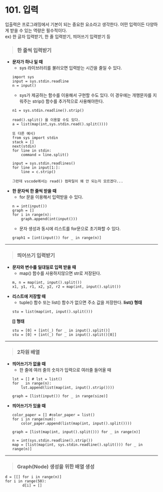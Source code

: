 # 101. 입력
입출력은 프로그래밍에서 기본이 되는 중요한 요소라고 생각한다. 어떤 입력이든 다양하게 받을 수 있는 역량은 필수적이다.   
ex) 한 글자 입력받기, 한 줄 입력받기, 띄어쓰기 입력받기 등

> ### 한 줄씩 입력받기
* **문자가 하나 일 때**
    - sys 라이브러리를 불러오면 입력받는 시간을 줄일 수 있다.
    ```
    import sys
    input = sys.stdin.readline
    n = input()
    ```
    - sys가 제공하는 함수를 이용해서 구현할 수도 있다. 이 경우에는 개행문자를 지워주는 strip() 함수를 추가적으로 사용해야한다.
    ```
    n1 = sys.stdin.readline().strip()

    read().split() 을 이용할 수도 있다.
    a = list(map(int,sys.stdin.read().split())))

    또 다른 예시)
    from sys import stdin
    stack = []
    next(stdin)
    for line in stdin:
        command = line.split()

    input = sys.stdin.readlines()
    for line in input[1:]:
        line = c.strip()

    그런데 vscode에서는 read() 컴파일이 왜 안 되는지 모르겠다...
    ```
* **한 문자씩 한 줄씩 받을 때**
    - for 문을 이용해서 입력받을 수 있다.
    ```
    n = int(input())
    graph = []
    for i in range(n):
        graph.append(int(input()))
    ```
    - 문자 생성과 동시에 리스트를 for문으로 초기화할 수 있다.
    ```
    graph1 = [int(input()) for _ in range(n)]
    ```
***   

> ### 띄어쓰기 입력받기
* **문자와 변수를 일대일로 입력 받을 때**
    - map() 함수를 사용하지않으면 str로 저장된다.
    ```
	m, n = map(int, input().split())
	x1, y1, r1, x2, y2, r2 = map(int, input().split())
    ```
* **리스트에 저장할 때**
    - tuple() 함수 또는 list() 함수가 없으면 주소 값을 저장한다.
    **list() 형태**
    ```
	stu = list(map(int, input().split()))
    ```
    **[] 형태**
    ```
	stu = [0] + [int(_) for _ in input().split()]
	stu = [0] + [int(_) for _ in input().split()[0]]
    ```
***   

> ### 2차원 배열
* **띄어쓰기가 없을 때**
    - 한 줄에 여러 줄의 숫자가 입력으로 여러줄 들어올 때
    ```
	lst = [] # lst = list()
	for _ in range(n):
	    lst.append(list(map(int, input().strip())))

	graph = [list(input()) for _ in range(size)]
    ```
* **띄어쓰기가 있을 때**
    ```
	color_paper = [] #color_paper = list()
	for i in range(num):
	    color_paper.append(list(map(int, input().split())))

	graph = [list(map(int, input().split())) for _ in range(n)]

	n = int(sys.stdin.readline().strip())
	map = [list(map(int, sys.stdin.readline().split())) for _ in range(n)]
    ```
***   

> ### Graph(Node) 생성을 위한 배열 생성
	d = [[] for i in range(n)]
	for i in range(50):
    	    d[i] = []
